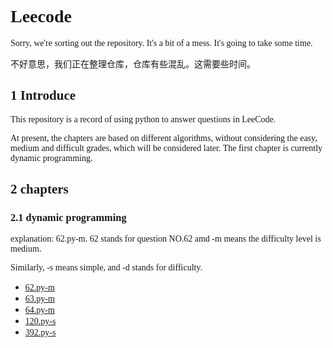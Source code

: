 # <font face="Consolas">Leecode</font> 

<font face="Consolas">Sorry, we're sorting out the repository. It's a bit of a mess. It's going to take some time.</font> 

不好意思，我们正在整理仓库，仓库有些混乱。这需要些时间。

## <font face="Consolas">1 Introduce</font> 
<font face="Consolas">This repository is a record of using python to answer questions in LeeCode.

At present, the chapters are based on different algorithms, without considering the easy, medium and difficult grades, which will be considered later. The first chapter is currently dynamic programming.</font>


## <font face="Consolas">2 chapters</font> 

### <font face="Consolas">2.1 dynamic programming</font> 

<font face="Consolas">explanation: 62.py-m.  62 stands for question NO.62 amd -m means the difficulty level is medium. 

Similarly, -s means simple, and -d stands for difficulty.</font>

- <font face="Consolas">[62.py-m](https://github.com/kt4ngw/LeeCode/blob/main/Dp/62.py) </font> 
- <font face="Consolas">[63.py-m](https://github.com/kt4ngw/LeeCode/blob/main/Dp/64.py) </font> 
- <font face="Consolas">[64.py-m](https://github.com/kt4ngw/LeeCode/blob/main/Dp/64.py) </font> 
- <font face="Consolas">[120.py-s](https://github.com/kt4ngw/LeeCode/blob/main/Dp/120.py) </font>
- <font face="Consolas">[392.py-s](https://github.com/kt4ngw/LeeCode/blob/main/Dp/392.py) </font>